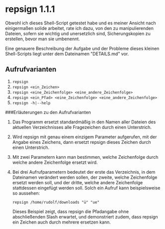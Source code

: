 # repsign 1.1.1

Obwohl ich dieses Shell-Script getestet habe und es meiner Ansicht nach einigermaßen solide arbeitet, rate ich dazu, von den zu manipulierenden Dateien, sofern sie wichtig und unersetzlich sind, Sicherungskopien zu erstellen, bevor man sie umbenennt. 

Eine genauere Beschreibung der Aufgabe und der Probleme dieses kleinen Shell-Scripts liegt unter dem Dateinamen "DETAILS.md" vor.

## Aufrufvarianten

1. `repsign`
2. `repsign <ein_Zeichen>`
3. `repsign <eine_Zeichenfolge> <eine_andere_Zeichenfolge>`
4. `repsign <ein_Pfad> <eine_Zeichenfolge> <eine_andere_Zeichenfolge>`
5. `repsign -h|--help`

###Erläuterungen zu den Aufrufvarianten

1. Das Programm ersetzt standardmäßig in den Namen aller Dateien des aktuellen Verzeichnisses alle Fragezeichen durch einen Unterstrich.

2. Wird repsign mit genau einem einzigem Parameter aufgerufen, mit der Angabe eines Zeichens, dann ersetzt repsign dieses Zeichen durch einen Unterstrich.

3. Mit zwei Parametern kann man bestimmen, welche Zeichenfolge durch welche andere Zeichenfolge ersetzt wird.

4. Bei drei Aufrufparametern bedeutet der erste das Verzeichnis, in dem Dateinamen verändert werden sollen, der zweite, welche Zeichenfolge ersetzt werden soll, und der dritte, welche andere Zeichenfolge stattdessen eingefügt werden soll. Solch ein Aufruf kann beispielsweise so aussehen:
  
   `repsign /home/rudolf/downloads "ü" "ue"`

   Dieses Beispiel zeigt, dass repsign die Pfadangabe ohne abschließenden Slash erwartet, und demonstriert zudem, dass repsign ein Zeichen auch durch mehrere ersetzen kann.